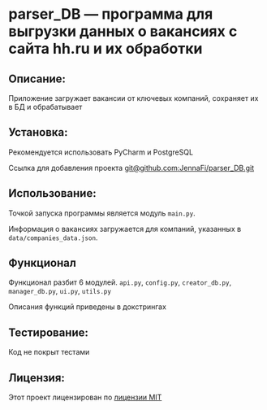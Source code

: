 # parser_DB — программа для выгрузки данных о вакансиях с сайта hh.ru и их обработки

## Описание:

Приложение загружает вакансии от ключевых компаний, сохраняет их в БД и обрабатывает

## Установка:

Рекомендуется использовать PyCharm и PostgreSQL

Ссылка для добавления проекта
[git@github.com:JennaFi/parser_DB.git]()


## Использование:

Точкой запуска программы является модуль `main.py`.

Информация о вакансиях загружается для компаний, указанных в `data/companies_data.json`.

## Функционал

Функционал разбит 6 модулей.
`api.py`,
`config.py`,
`creator_db.py`,
`manager_db.py`,
`ui.py`,
`utils.py`

Описания функций приведены в докстрингах

## Тестирование:

Код не покрыт тестами

## Лицензия:

Этот проект лицензирован по [лицензии MIT](LICENSE)